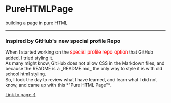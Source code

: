 # PureHTMLPage
building a page in pure HTML

---

### Inspired by GitHub's new special profile Repo
<p>
When I started working on the <font face="Verdana, Geneva, sans-serif" color="red" size="3">special profile repo option</font> that GitHub added, I tried styling it. <br />
As many might know, GitHub does not allow CSS in the Markdown files, and because the README is a _README.md_ the only way to style it is with old school html styling. <br />
So, I took the day to review what I have learned, and learn what I did not know, and came up with this *"Pure HTML Page"*.
</p>

<a href="http://pure-html-page.surge.sh/" title="Enjoy!" alt="link">Link to page :)</a>
